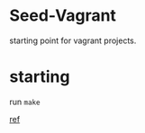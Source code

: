 # Seed-Vagrant

starting point for vagrant projects.

# starting
run `make`

[ref](https://github.com/mitchellh/vagrant-aws)
